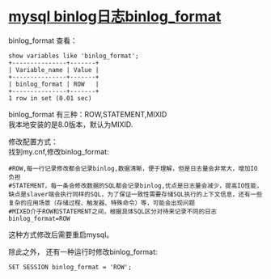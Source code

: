# [mysql binlog日志binlog_format](https://blog.csdn.net/itliwei/article/details/84915411)

binlog\_format 查看：

    show variables like 'binlog_format';
    +---------------+-------+
    | Variable_name | Value |
    +---------------+-------+
    | binlog_format | ROW   |
    +---------------+-------+
    1 row in set (0.01 sec)
    

binlog\_format 有三种：ROW,STATEMENT,MIXID  
我本地安装的是8.0版本，默认为MIXID.

修改配置方式：  
找到my.cnf,修改binlog\_format:

    #ROW,每一行记录修改都会记录binlog,数据清晰，便于理解，但是日志量会非常大，增加IO负担
    #STATEMENT，每一条会修改数据的SQL都会记录binlog,优点是日志量会减少，提高IO性能，缺点是slaver端会执行同样的SQL，为了保证一致性需要存储SQL执行的上下文信息，还有一些复杂的应用场景（存储过程、触发器、特殊命令）等，可能会出现问题
    #MIXED介于ROW和STATEMENT之间，根据具体SQL区分对待来记录不同的日志
    binlog_format=ROW
    

这种方式修改后需要重启mysql。

除此之外， 还有一种运行时修改binlog\_format:

    SET SESSION binlog_format = 'ROW';